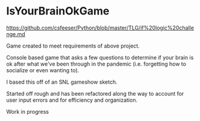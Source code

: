 # IsYourBrainOkGame

https://github.com/csfeeser/Python/blob/master/TLG/if%20logic%20challenge.md

Game created to meet requirements of above project.

Console based game that asks a few questions to determine if your brain is ok after what we've been through in the pandemic (i.e. forgetting how to socialize or even wanting to).

I based this off of an SNL gameshow sketch.

Started off rough and has been refactored along the way to account for user input errors and for efficiency and organization.

Work in progress
